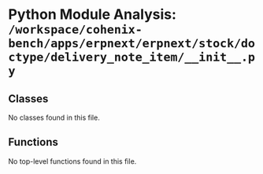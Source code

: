 # Python Module Analysis: `/workspace/cohenix-bench/apps/erpnext/erpnext/stock/doctype/delivery_note_item/__init__.py`

## Classes

No classes found in this file.


## Functions

No top-level functions found in this file.
